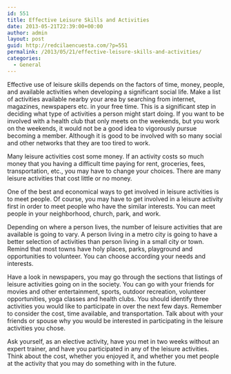 ```yaml
---
id: 551
title: Effective Leisure Skills and Activities
date: 2013-05-21T22:39:00+00:00
author: admin
layout: post
guid: http://redcilaencuesta.com/?p=551
permalink: /2013/05/21/effective-leisure-skills-and-activities/
categories:
  - General
---
```

Effective use of leisure skills depends on the factors of time, money, people, and available activities when developing a significant social life. Make a list of activities available nearby your area by searching from internet, magazines, newspapers etc. in your free time. This is a significant step in deciding what type of activities a person might start doing. If you want to be involved with a health club that only meets on the weekends, but you work on the weekends, it would not be a good idea to vigorously pursue becoming a member. Although it is good to be involved with so many social and other networks that they are too tired to work.

Many leisure activities cost some money. If an activity costs so much money that you having a difficult time paying for rent, groceries, fees, transportation, etc., you may have to change your choices. There are many leisure activities that cost little or no money.

One of the best and economical ways to get involved in leisure activities is to meet people. Of course, you may have to get involved in a leisure activity first in order to meet people who have the similar interests. You can meet people in your neighborhood, church, park, and work.

Depending on where a person lives, the number of leisure activities that are available is going to vary. A person living in a metro city is going to have a better selection of activities than person living in a small city or town. Remind that most towns have holy places, parks, playground and opportunities to volunteer. You can choose according your needs and interests.

Have a look in newspapers, you may go through the sections that listings of leisure activities going on in the society. You can go with your friends for movies and other entertainment, sports, outdoor recreation, volunteer opportunities, yoga classes and health clubs. You should identify three activities you would like to participate in over the next few days. Remember to consider the cost, time available, and transportation. Talk about with your friends or spouse why you would be interested in participating in the leisure activities you chose.

Ask yourself, as an elective activity, have you met in two weeks without an expert trainer, and have you participated in any of the leisure activities. Think about the cost, whether you enjoyed it, and whether you met people at the activity that you may do something with in the future.